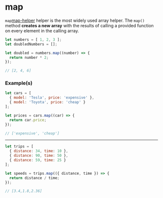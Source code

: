 # map

`map`[map-helper] helper is the most widely used array helper. The `map()` method **creates a new array** with the results of calling a provided function on every element in the calling array.

```js
let numbers = [ 1, 2, 3 ];
let doubledNumbers = [];

let doubled = numbers.map((number) => {
  return number * 2;
});

// [2, 4, 6]
```

### Example(s)

```js
let cars = [
  { model: 'Tesla', price: 'expensive' },
  { model: 'Toyota', price: 'cheap' }
];

let prices = cars.map((car) => {
  return car.price;
});

// ['expensive', 'cheap']
```

---

```js
let trips = [
  { distance: 34, time: 10 },
  { distance: 90, time: 50 },
  { distance: 59, time: 25 }
];

let speeds = trips.map(({ distance, time }) => {
  return distance / time;
});

// [3.4,1.8,2.36]
```


[map-helper]: https://developer.mozilla.org/en-US/docs/Web/JavaScript/Reference/Global_Objects/Array/map
